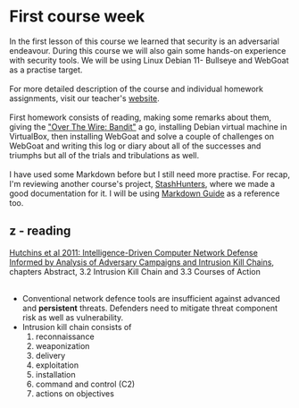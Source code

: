 # First course week

In the first lesson of this course we learned that security is an adversarial endeavour. During this course we will also gain some hands-on experience with security tools. We will be using Linux Debian 11- Bullseye and WebGoat as a practise target.
<br></br>
For more detailed description of the course and individual homework assignments, visit our teacher's [website](https://terokarvinen.com/2021/data-security-2022p3-ict4tf022-3008/). 
<br></br>
First homework consists of reading, making some remarks about them, giving the ["Over The Wire: Bandit"](https://overthewire.org/wargames/bandit/) a go, installing Debian virtual machine in VirtualBox, then installing WebGoat and solve a couple of challenges on WebGoat and writing this log or diary about all of the successes and triumphs but all of the trials and tribulations as well. 
<br></br>
I have used some Markdown before but I still need more practise. For recap, I'm reviewing another course's project, [StashHunters](https://github.com/Myyyra/StashHunters), where we made a good documentation for it. I will be using [Markdown Guide](https://www.markdownguide.org/basic-syntax/) as a reference too.

## z - reading

[Hutchins et al 2011: Intelligence-Driven Computer Network Defense Informed by Analysis of Adversary Campaigns and Intrusion Kill Chains](https://lockheedmartin.com/content/dam/lockheed-martin/rms/documents/cyber/LM-White-Paper-Intel-Driven-Defense.pdf), chapters Abstract, 3.2 Intrusion Kill Chain and 3.3 Courses of Action
<br></br>
* Conventional network defence tools are insufficient against advanced and **persistent** threats. Defenders need to mitigate threat component risk as well as vulnerability.
* Intrusion kill chain consists of
    1. reconnaissance
    2. weaponization
    3. delivery
    4. exploitation
    5. installation
    6. command and control (C2)
    7. actions on objectives


